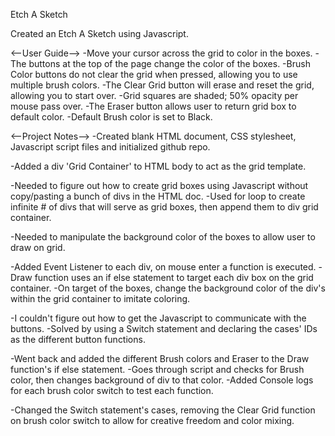 Etch A Sketch

Created an Etch A Sketch using Javascript.

<--User Guide-->
-Move your cursor across the grid to color in the boxes.
-The buttons at the top of the page change the color of the boxes.
-Brush Color buttons do not clear the grid when pressed, allowing you to use multiple brush colors.
-The Clear Grid button will erase and reset the grid, allowing you to start over.
-Grid squares are shaded; 50% opacity per mouse pass over.
-The Eraser button allows user to return grid box to default color.
-Default Brush color is set to Black.

<--Project Notes-->
-Created blank HTML document, CSS stylesheet, Javascript script files and initialized github repo.

-Added a div 'Grid Container' to HTML body to act as the grid template.

-Needed to figure out how to create grid boxes using Javascript without copy/pasting a bunch of divs in the HTML doc.
    -Used for loop to create infinite # of divs that will serve as grid boxes, then append them to div grid container.

-Needed to manipulate the background color of the boxes to allow user to draw on grid.

-Added Event Listener to each div, on mouse enter a function is executed.
    -Draw function uses an if else statement to target each div box on the grid container.
    -On target of the boxes, change the background color of the div's within the grid container to imitate coloring.

-I couldn't figure out how to get the Javascript to communicate with the buttons.
    -Solved by using a Switch statement and declaring the cases' IDs as the different button functions.

-Went back and added the different Brush colors and Eraser to the Draw function's if else statement.
    -Goes through script and checks for Brush color, then changes background of div to that color.
    -Added Console logs for each brush color switch to test each function.

-Changed the Switch statement's cases, removing the Clear Grid function on brush color switch
to allow for creative freedom and color mixing.
